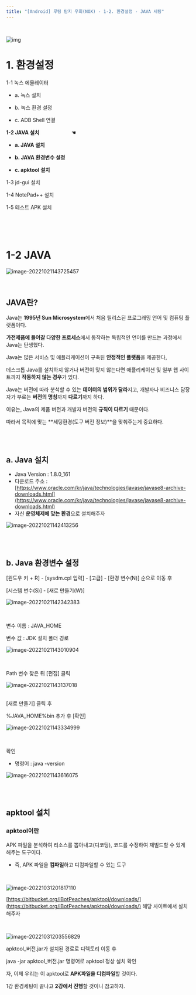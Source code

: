 ```yaml
---
title: "[Android] 루팅 탐지 우회(NOX) - 1-2. 환경설정 - JAVA 세팅"
---
```


<br>

![img](https://raw.githubusercontent.com/EONION-TH3DB/image_repo/main/img2/SNAGHTML1294419f.PNG)

# **1. 환경설정**

1-1 녹스 에뮬레이터

- a. 녹스 설치

- b. 녹스 환경 설정

- c.  ADB Shell 연결

**1-2 JAVA 설치** &emsp;&emsp;&emsp;&emsp;&emsp;&emsp;☚

- **a. JAVA 설치**

- **b. JAVA 환경변수 설정**

- **c. apktool 설치**

1-3 jd-gui 설치

1-4 NotePad++ 설치

1-5 테스트 APK 설치

<BR>

<BR>

<BR>

# **1-2 JAVA**

![image-20221021143725457](https://raw.githubusercontent.com/EONION-TH3DB/image_repo/main/img2/image-20221021143725457.png)

<BR>

## **JAVA란?**

Java는 **1995년 Sun Microsystem**에서 처음 릴리스된 프로그래밍 언어 및 컴퓨팅 플랫폼이다.

**가전제품에 들어갈 다양한 프로세스**에서 동작하는 독립적인 언어를 만드는 과정에서 Java는 탄생했다.

Java는 많은 서비스 및 애플리케이션이 구축된 **안정적인 플랫폼**을 제공한다,

데스크톱 Java를 설치하지 않거나 버전이 맞지 않는다면 애플리케이션 및 일부 웹 사이트까지 **작동하지 않는 경우**가 있다.

Java는 버전에 따라 분석할 수 있는 **데이터의 범위가 달라**지고, 개발자나 비즈니스 담장자가 부르는 **버전의 명칭**까지 **다르기**까지 하다.

이유는, Java의 제품 버전과 개발자 버전의 **규칙이 다르기** 때문이다.

따라서 목적에 맞는 **세팅환경(도구 버전 정보)**을 맞춰주는게 중요하다.

<br>

<BR>

## a. Java 설치

- Java Version : 1.8.0_161
- 다운로드 주소 : [https://www.oracle.com/kr/java/technologies/javase/javase8-archive-downloads.html](https://www.oracle.com/kr/java/technologies/javase/javase8-archive-downloads.html)
- 자신 **운영체제에 맞는 환경**으로 설치해주자

![image-20221021142413256](https://raw.githubusercontent.com/EONION-TH3DB/image_repo/main/img2/image-20221021142413256.png)

<br>

<BR>

## **b. Java 환경변수 설정**

[윈도우 키 + R] - [sysdm.cpl 입력] - [고급] - [환경 변수(N)] 순으로 이동 후

[시스템 변수(S)] - [새로 만들기(W)]

![image-20221021142342383](https://raw.githubusercontent.com/EONION-TH3DB/image_repo/main/img2/image-20221021142342383.png)

<BR>

변수 이름 : JAVA_HOME

변수 값 : JDK 설치 폴더 경로

![image-20221021143010904](https://raw.githubusercontent.com/EONION-TH3DB/image_repo/main/img2/image-20221021143010904.png)

<BR>

Path 변수 찾은 뒤 [편집] 클릭

![image-20221021143137018](https://raw.githubusercontent.com/EONION-TH3DB/image_repo/main/img2/image-20221021143137018.png)

<br>
[새로 만들기] 클릭 후

%JAVA_HOME%bin 추가 후 [확인]

![image-20221021143334999](https://raw.githubusercontent.com/EONION-TH3DB/image_repo/main/img2/image-20221021143334999.png)

<br>

확인

- 명령어 : java -version

![image-20221021143616075](https://raw.githubusercontent.com/EONION-TH3DB/image_repo/main/img2/image-20221021143616075.png)

<br>

<br>

## apktool 설치

### apktool이란

APK 파일을 분석하여 리소스를 뽑아내고(디코딩), 코드를 수정하여 재빌드할 수 있게 해주는 도구이다.

- 즉, APK 파일을 **컴파일**하고 디컴파일할 수 있는 도구

<br>

![image-20221031201817110](https://raw.githubusercontent.com/EONION-TH3DB/image_repo/main/img2/image-20221031201817110.png)

[https://bitbucket.org/iBotPeaches/apktool/downloads/](https://bitbucket.org/iBotPeaches/apktool/downloads/) 해당 사이트에서 설치해주자

<br>

![image-20221031203556829](https://raw.githubusercontent.com/EONION-TH3DB/image_repo/main/img2/image-20221031203556829.png)

apktool_버전.jar가 설치된 경로로 디렉토리 이동 후 

java -jar apktool_버전.jar 명령어로 apktool 정상 설치 확인

자, 이제 우리는 이 apktool로 **APK파일을 디컴파일**할 것이다.

1강 환경세팅이 끝나고 **2강에서 진행**할 것이니 참고하자.
